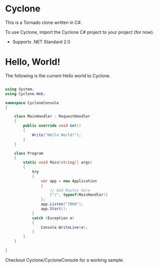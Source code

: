 # Cyclone

This is a Tornado clone written in C#.

To use Cyclone, import the Cyclone C# project to your project (for now).

- Supports .NET Standard 2.0

# Hello, World!

The following is the current Hello world to Cyclone.

```csharp

using System;
using Cyclone.Web;

namespace CycloneConsole
{

    class MainHandler : RequestHandler
    {
        public override void Get()
        {
            Write("Hello World!");
        }
    }

    class Program
    {
        static void Main(string[] args)
        {
            try
            {
                var app = new Application
                {
                    // Add Routes here
                    {"/", typeof(MainHandler)}
                };
                app.Listen("7000");
                app.Start();
            }
            catch (Exception e)
            {
                Console.WriteLine(e);
            }
        }
    }
    
}


```

Checkout Cyclone/CycloneConsole for a working sample.
